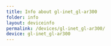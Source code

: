 ```yaml
---
title: Info about gl-inet_gl-ar300
folder: info
layout: deviceinfo
permalink: /devices/gl-inet_gl-ar300/
device: gl-inet_gl-ar300
---
```

